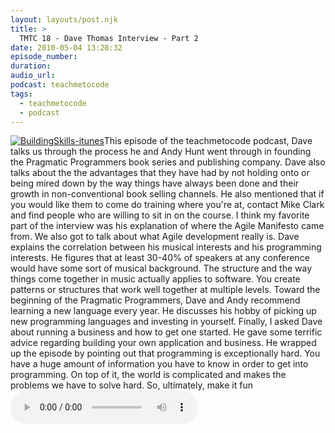 ```yaml
---
layout: layouts/post.njk
title: >
  TMTC 18 - Dave Thomas Interview - Part 2
date: 2010-05-04 13:28:32
episode_number:
duration:
audio_url:
podcast: teachmetocode
tags:
  - teachmetocode
  - podcast
---
```


[![](http://teachmetocode.com/podcast/files/2010/08/BuildingSkills-itunes.jpg 'BuildingSkills-itunes')](http://teachmetocode.com/podcast/files/2010/08/BuildingSkills-itunes.jpg)This episode of the teachmetocode podcast, Dave talks us through the process he and Andy Hunt went through in founding the Pragmatic Programmers book series and publishing company. Dave also talks about the the advantages that they have had by not holding onto or being mired down by the way things have always been done and their growth in non-conventional book selling channels. He also mentioned that if you would like them to come do training where you're at, contact Mike Clark and find people who are willing to sit in on the course. I think my favorite part of the interview was his explanation of where the Agile Manifesto came from. We also got to talk about what Agile development really is. Dave explains the correlation between his musical interests and his programming interests. He figures that at least 30-40% of speakers at any conference would have some sort of musical background. The structure and the way things come together in music actually applies to software. You create patterns or structures that work well together at multiple levels. Toward the beginning of the Pragmatic Programmers, Dave and Andy recommend learning a new language every year. He discusses his hobby of picking up new programming languages and investing in yourself. Finally, I asked Dave about running a business and how to get one started. He gave some terrific advice regarding building your own application and business. He wrapped up the episode by pointing out that programming is exceptionally hard. You have a huge amount of information you have to know in order to get into programming. On top of it, the world is complicated and makes the problems we have to solve hard. So, ultimately, make it fun![Download this Episode](http://media.libsyn.com/media/charlesmaxwood/TMTC18_Dave_Thomas_2.mp3)
